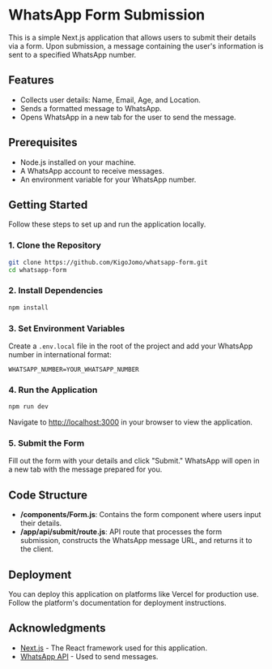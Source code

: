 # WhatsApp Form Submission

This is a simple Next.js application that allows users to submit their details via a form. Upon submission, a message containing the user's information is sent to a specified WhatsApp number.

## Features

- Collects user details: Name, Email, Age, and Location.
- Sends a formatted message to WhatsApp.
- Opens WhatsApp in a new tab for the user to send the message.

## Prerequisites

- Node.js installed on your machine.
- A WhatsApp account to receive messages.
- An environment variable for your WhatsApp number.

## Getting Started

Follow these steps to set up and run the application locally.

### 1. Clone the Repository

```bash
git clone https://github.com/KigoJomo/whatsapp-form.git
cd whatsapp-form
```

### 2. Install Dependencies

```bash
npm install
```

### 3. Set Environment Variables

Create a `.env.local` file in the root of the project and add your WhatsApp number in international format:

```
WHATSAPP_NUMBER=YOUR_WHATSAPP_NUMBER
```

### 4. Run the Application

```bash
npm run dev
```

Navigate to [http://localhost:3000](http://localhost:3000) in your browser to view the application.

### 5. Submit the Form

Fill out the form with your details and click "Submit." WhatsApp will open in a new tab with the message prepared for you.

## Code Structure

- **/components/Form.js**: Contains the form component where users input their details.
- **/app/api/submit/route.js**: API route that processes the form submission, constructs the WhatsApp message URL, and returns it to the client.

## Deployment

You can deploy this application on platforms like Vercel for production use. Follow the platform's documentation for deployment instructions.

## Acknowledgments

- [Next.js](https://nextjs.org/) - The React framework used for this application.
- [WhatsApp API](https://api.whatsapp.com/) - Used to send messages.